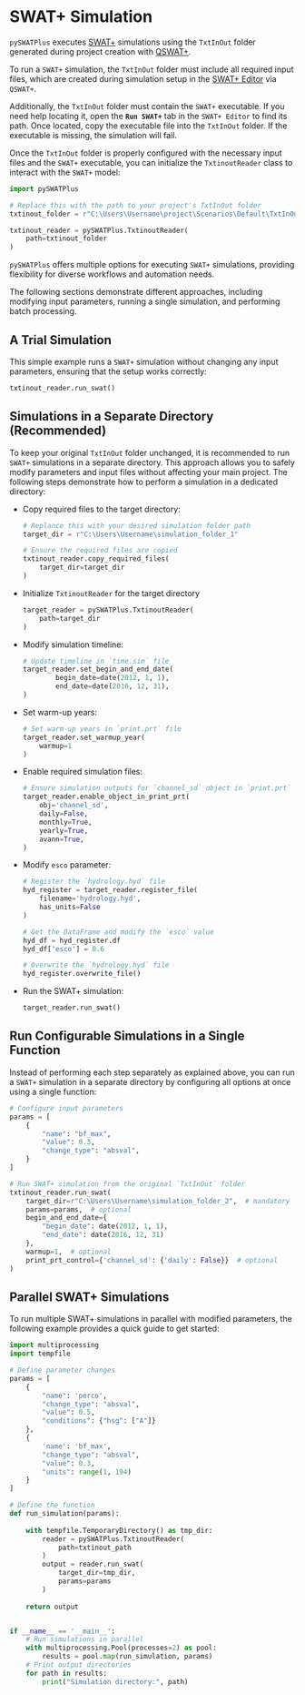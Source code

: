 # SWAT+ Simulation

`pySWATPlus` executes [SWAT+](https://swat.tamu.edu/software/plus/) simulations using the `TxtInOut` folder generated during project creation with [QSWAT+](https://github.com/swat-model/QSWATPlus).

To run a `SWAT+` simulation, the `TxtInOut` folder must include all required input files, which are created during simulation setup in the [SWAT+ Editor](https://github.com/swat-model/swatplus-editor) via `QSWAT+`.

Additionally, the `TxtInOut` folder must contain the `SWAT+` executable. If you need help locating it, open the **`Run SWAT+`** tab in the `SWAT+ Editor` to find its path. Once located, copy the executable file into the `TxtInOut` folder. If the executable is missing, the simulation will fail.

Once the `TxtInOut` folder is properly configured with the necessary input files and the `SWAT+` executable, you can initialize the `TxtinoutReader` class to interact with the `SWAT+` model:

```python
import pySWATPlus

# Replace this with the path to your project's TxtInOut folder
txtinout_folder = r"C:\Users\Username\project\Scenarios\Default\TxtInOut"

txtinout_reader = pySWATPlus.TxtinoutReader(
    path=txtinout_folder
)
```

`pySWATPlus` offers multiple options for executing `SWAT+` simulations, providing flexibility for diverse workflows and automation needs.

The following sections demonstrate different approaches, including modifying input parameters, running a single simulation, and performing batch processing.


## A Trial Simulation

This simple example runs a `SWAT+` simulation without changing any input parameters, ensuring that the setup works correctly:


```python
txtinout_reader.run_swat()
```

## Simulations in a Separate Directory (Recommended)


To keep your original `TxtInOut` folder unchanged, it is recommended to run `SWAT+` simulations in a separate directory. This approach allows you to safely modify parameters and input files without affecting your main project. The following steps demonstrate how to perform a simulation in a dedicated directory:


- Copy required files to the target directory:

    ```python
    # Replance this with your desired simulation folder path
    target_dir = r"C:\Users\Username\simulation_folder_1" 

    # Ensure the required files are copied
    txtinout_reader.copy_required_files(
        target_dir=target_dir
    )
    ```

- Initialize `TxtinoutReader` for the target directory

    ```python
    target_reader = pySWATPlus.TxtinoutReader(
        path=target_dir
    )
    ```

- Modify simulation timeline:

    ```python
    # Update timeline in `time.sim` file
    target_reader.set_begin_and_end_date(
            begin_date=date(2012, 1, 1),
            end_date=date(2016, 12, 31),
    )

    ```

- Set warm-up years:

    ```python
    # Set warm-up years in `print.prt` file
    target_reader.set_warmup_year(
        warmup=1
    )
    ```

- Enable required simulation files:

    ```python
    # Ensure simulation outputs for `channel_sd` object in `print.prt` file  
    target_reader.enable_object_in_print_prt(
        obj='channel_sd',
        daily=False,
        monthly=True,
        yearly=True,
        avann=True,
    )
    ```
    
- Modify `esco` parameter:

    ```python
    # Register the `hydrology.hyd` file
    hyd_register = target_reader.register_file(
        filename='hydrology.hyd',
        has_units=False
    )

    # Get the DataFrame and modify the `esco` value
    hyd_df = hyd_register.df
    hyd_df['esco'] = 0.6

    # Overwrite the `hydrology.hyd` file
    hyd_register.overwrite_file()
    ```
    
- Run the SWAT+ simulation:

    ```python
    target_reader.run_swat()
    ```


## Run Configurable Simulations in a Single Function

Instead of performing each step separately as explained above, you can run a `SWAT+` simulation in a separate directory by configuring all options at once using a single function:

```python
# Configure input parameters
params = [
    {
        "name": "bf_max",
        "value": 0.3,
        "change_type": "absval",
    }
]

# Run SWAT+ simulation from the original `TxtInOut` folder
txtinout_reader.run_swat(
    target_dir=r"C:\Users\Username\simulation_folder_2",  # mandatory
    params=params,  # optional
    begin_and_end_date={
        "begin_date": date(2012, 1, 1),
        "end_date": date(2016, 12, 31)
    },
    warmup=1,  # optional
    print_prt_control={'channel_sd': {'daily': False}}  # optional
)
```


## Parallel SWAT+ Simulations

To run multiple SWAT+ simulations in parallel with modified parameters, the following example provides a quick guide to get started:


```python
import multiprocessing
import tempfile

# Define parameter changes
params = [
    {
        "name": 'perco',
        "change_type": "absval",
        "value": 0.5,
        "conditions": {"hsg": ["A"]}
    },
    {
        'name': 'bf_max',
        "change_type": "absval",
        "value": 0.3,
        "units": range(1, 194)
    }
]

# Define the function
def run_simulation(params):
    
    with tempfile.TemporaryDirectory() as tmp_dir:
        reader = pySWATPlus.TxtinoutReader(
            path=txtinout_path
        )
        output = reader.run_swat(
            target_dir=tmp_dir,
            params=params
        )
    
    return output


if __name__ == '__main__':
    # Run simulations in parallel
    with multiprocessing.Pool(processes=2) as pool:
        results = pool.map(run_simulation, params)
    # Print output directories
    for path in results:
        print("Simulation directory:", path)
```







